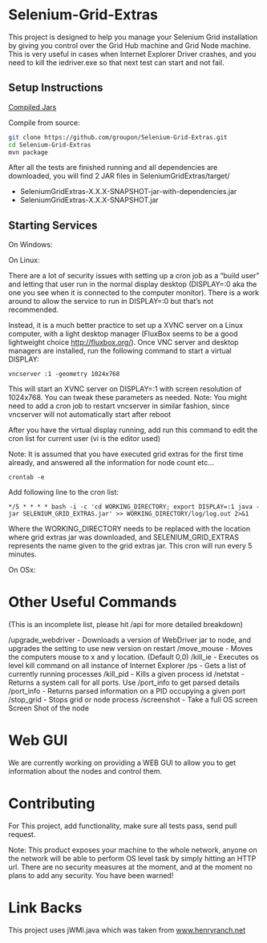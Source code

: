 Selenium-Grid-Extras
====================

This project is designed to help you manage your Selenium Grid installation by giving you control over the Grid Hub machine and Grid Node machine. This is very useful in cases when Internet Explorer Driver crashes, and you need to kill the iedriver.exe so that next test can start and not fail.


Setup Instructions
------------------

[Compiled Jars](https://github.com/groupon/Selenium-Grid-Extras/releases)


Compile from source:

```bash
git clone https://github.com/groupon/Selenium-Grid-Extras.git
cd Selenium-Grid-Extras
mvn package
```
After all the tests are finished running and all dependencies are downloaded, you will find 2 JAR files in SeleniumGridExtras/target/
* SeleniumGridExtras-X.X.X-SNAPSHOT-jar-with-dependencies.jar
* SeleniumGridExtras-X.X.X-SNAPSHOT.jar


Starting Services
-------------------

On Windows:

On Linux:

There are a lot of security issues with setting up a cron job as a “build user” and letting that user run in the normal display desktop (DISPLAY=:0 aka the one you see when it is connected to the computer monitor). There is a work around to allow the service to run in DISPLAY=:0 but that’s not recommended.

Instead, it is a much better practice to set up a XVNC server on a Linux computer, with a light desktop manager (FluxBox seems to be a good lightweight choice http://fluxbox.org/). Once VNC server and desktop managers are installed, run the following command to start a virtual DISPLAY:

```
vncserver :1 -geometry 1024x768
```

This will start an XVNC server on DISPLAY=:1 with screen resolution of 1024x768. You can tweak these parameters as needed.
Note: You might need to add a cron job to restart vncserver in similar fashion, since vncserver will not automatically start after reboot


After you have the virtual display running, add run this command to edit the cron list for current user (vi is the editor used)

Note: It is assumed that you have executed grid extras for the first time already, and answered all the information for node count etc...


```
crontab -e
```

Add following line to the cron list:

```
*/5 * * * * bash -i -c 'cd WORKING_DIRECTORY; export DISPLAY=:1 java -jar SELENIUM_GRID_EXTRAS.jar' >> WORKING_DIRECTORY/log/log.out 2>&1
```

Where the WORKING_DIRECTORY needs to be replaced with the location where grid extras jar was downloaded, and SELENIUM_GRID_EXTRAS represents the name given to the grid extras jar.
This cron will run every 5 minutes.




On OSx:



Other Useful Commands
=====================
(This is an incomplete list, please hit /api for more detailed breakdown)

/upgrade_webdriver - Downloads a version of WebDriver jar to node, and upgrades the setting to use new version on restart
/move_mouse - Moves the computers mouse to x and y location. (Default 0,0)
/kill_ie - Executes os level kill command on all instance of Internet Explorer
/ps - Gets a list of currently running processes
/kill_pid - Kills a given process id
/netstat - Returns a system call for all ports. Use /port_info to get parsed details
/port_info - Returns parsed information on a PID occupying a given port
/stop_grid - Stops grid or node process
/screenshot - Take a full OS screen Screen Shot of the node


Web GUI
=======

We are currently working on providing a WEB GUI to allow you to get information about the nodes and control them.


Contributing
============

For This project, add functionality, make sure all tests pass, send pull request.

Note: This product exposes your machine to the whole network, anyone on the network will be able to perform OS level task by simply hitting an HTTP url. There are no security measures at the moment, and at the moment no plans to add any security. You have been warned!


Link Backs
==========
This project uses jWMI.java which was taken from www.henryranch.net